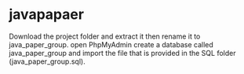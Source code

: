 # javapapaer
Download the project folder and extract it then rename it to java_paper_group.  open PhpMyAdmin create a database called java_paper_group and import the file that is provided in the SQL folder (java_paper_group.sql).
